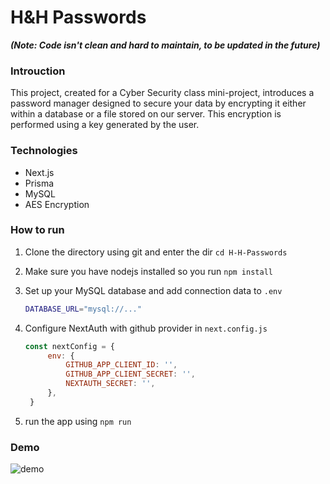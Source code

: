 # H&H Passwords
***(Note: Code isn't clean and hard to maintain, to be updated in the future)***

### Introuction
This project, created for a Cyber Security class mini-project, introduces a password manager designed to secure your data by encrypting it either within a database or a file stored on our server. This encryption is performed using a key generated by the user.

### Technologies

* Next.js
* Prisma
* MySQL 
* AES Encryption

### How to run

1. Clone the directory using git and enter the dir `cd H-H-Passwords`
2. Make sure you have nodejs installed so you run `npm install`
3. Set up your MySQL database and add connection data to `.env`
   
   ```bash
   DATABASE_URL="mysql://..."
   ```
4. Configure NextAuth with github provider in `next.config.js`
   
   ```js
   const nextConfig = {
        env: {
            GITHUB_APP_CLIENT_ID: '',
            GITHUB_APP_CLIENT_SECRET: '',
            NEXTAUTH_SECRET: '',
        },
    }
   ```
1. run the app using `npm run`

### Demo 

![demo](https://streamable.com/e3r5uv)
